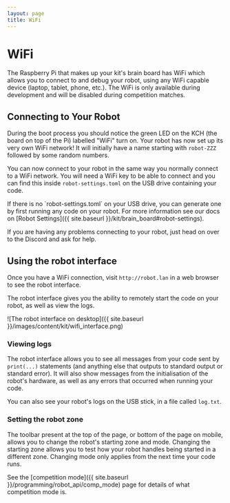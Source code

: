 ```yaml
---
layout: page
title: WiFi
---
```



# WiFi

The Raspberry Pi that makes up your kit's brain board has WiFi which allows you to connect to and debug your robot, using any WiFi capable device (laptop, tablet, phone, etc.).
The WiFi is only available during development and will be disabled during competition matches.

## Connecting to Your Robot

During the boot process you should notice the green LED on the KCH (the board on top of the Pi) labelled "WiFi" turn on.
Your robot has now set up its very own WiFi network!
It will initially have a name starting with `robot-ZZZ` followed by some random numbers.

You can now connect to your robot in the same way you normally connect to a WiFi network.
You will need a WiFi key to be able to connect and you can find this inside `robot-settings.toml` on the USB drive containing your code.

<div class="info" markdown="1">
If there is no `robot-settings.toml` on your USB drive, you can generate one by first running any code on your robot.
For more information see our docs on [Robot Settings]({{ site.baseurl }}/kit/brain_board#robot-settings).
</div>

If you are having any problems connecting to your robot, just head on over to the Discord and ask for help.


## Using the robot interface

Once you have a WiFi connection, visit `http://robot.lan` in a web browser to see the robot interface.

The robot interface gives you the ability to remotely start the code on your robot, as well as view the logs.

![The robot interface on desktop]({{ site.baseurl }}/images/content/kit/wifi_interface.png)


### Viewing logs

The robot interface allows you to see all messages from your code sent by `print(...)` statements (and anything else that outputs to standard output or standard error).
It will also show messages from the initialisation of the robot's hardware, as well as any errors that occurred when running your code.

You can also see your robot's logs on the USB stick, in a file called
`log.txt`.


### Setting the robot zone

The toolbar present at the top of the page, or bottom of the page on mobile, allows you to change the robot's starting zone and mode.
Changing the starting zone allows you to test how your robot handles being started in a different zone.
Changing mode only applies from the next time your code runs.

See the [competition mode]({{ site.baseurl }}/programming/robot_api/comp_mode) page for details of what competition mode is.
